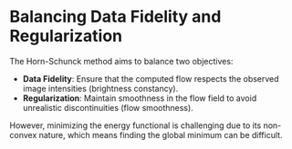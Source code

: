 # Balancing Data Fidelity and Regularization

The Horn-Schunck method aims to balance two objectives:

- **Data Fidelity**: Ensure that the computed flow respects the observed image intensities (brightness constancy).
- **Regularization**: Maintain smoothness in the flow field to avoid unrealistic discontinuities (flow smoothness).

However, minimizing the energy functional is challenging due to its non-convex nature, which means finding the global minimum can be difficult.
